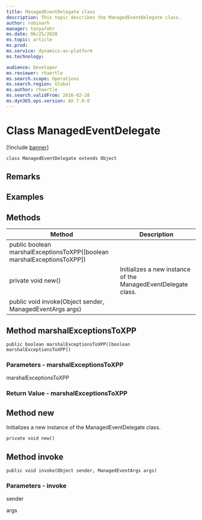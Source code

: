 ```yaml
---
title: ManagedEventDelegate class
description: This topic describes the ManagedEventDelegate class.
author: robinarh
manager: tonyafehr
ms.date: 06/25/2020
ms.topic: article
ms.prod: 
ms.service: dynamics-ax-platform
ms.technology: 

audience: Developer
ms.reviewer: rhaertle
ms.search.scope: Operations
ms.search.region: Global
ms.author: rhaertle
ms.search.validFrom: 2016-02-28
ms.dyn365.ops.version: AX 7.0.0
---
```


# Class ManagedEventDelegate

[!include [banner](../includes/banner.md)]

```xpp
class ManagedEventDelegate extends Object
```

## Remarks

## Examples

## Methods

| Method                                                                    | Description                                                   |
|---------------------------------------------------------------------------|---------------------------------------------------------------|
| public boolean marshalExceptionsToXPP(\[boolean marshalExceptionsToXPP\]) |                                                               |
| private void new()                                                        | Initializes a new instance of the ManagedEventDelegate class. |
| public void invoke(Object sender, ManagedEventArgs args)                  |                                                               |

## Method marshalExceptionsToXPP

```xpp
public boolean marshalExceptionsToXPP([boolean marshalExceptionsToXPP])
```

### Parameters - marshalExceptionsToXPP

marshalExceptionsToXPP  

### Return Value - marshalExceptionsToXPP

## Method new

Initializes a new instance of the ManagedEventDelegate class.

```xpp
private void new()
```

## Method invoke

```xpp
public void invoke(Object sender, ManagedEventArgs args)
```

### Parameters - invoke

sender  

<!-- -->

args  

